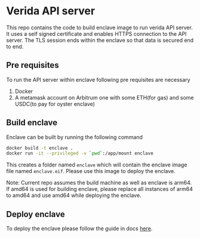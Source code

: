 # Verida API server

This repo contains the code to build enclave image to run verida API server. It uses a self signed certificate and enables HTTPS connection to the API server. The TLS session ends within the enclave so that data is secured end to end. 

## Pre requisites

To run the API server within enclave following pre requisites are necessary

1. Docker
2. A metamask account on Arbitrum one with some ETH(for gas) and some USDC(to pay for oyster enclave)

## Build enclave

Enclave can be built by running the following command

```sh
docker build -t enclave .
docker run -it --privileged -v `pwd`:/app/mount enclave
```

This creates a folder named `enclave` which will contain the enclave image file named `enclave.eif`. Please use this image to deploy the enclave.

Note: Current repo assumes the build machine as well as enclave is arm64. If amd64 is used for building enclave, please replace all instances of arm64 to amd64 and use amd64 while deploying the enclave.

## Deploy enclave

To deploy the enclave please follow the guide in docs [here](https://docs.marlin.org/user-guides/oyster/instances/tutorials/nodejs-server/deploy).